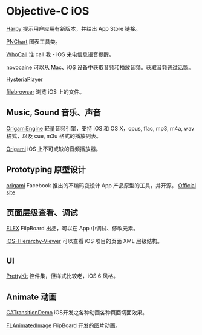 Objective-C iOS
===============

[Harpy](https://github.com/Ju2ender/Harpy)
提示用户应用有新版本，并给出 App Store 链接。

[PNChart](https://github.com/Ju2ender/PNChart)
图表工具类。

[WhoCall](https://github.com/Ju2ender/WhoCall)
谁 call 我 - iOS 来电信息语音提醒。

[novocaine](https://github.com/Ju2ender/novocaine)
可以从 Mac、iOS 设备中获取音频和播放音频。获取音频通过话筒。

[HysteriaPlayer](https://github.com/Ju2ender/HysteriaPlayer)

[filebrowser](https://github.com/Ju2ender/filebrowser)
浏览 iOS 上的文件。

Music, Sound 音乐、声音
----------------------

[OrigamiEngine](https://github.com/Ju2ender/OrigamiEngine)
轻量音频引擎，支持 iOS 和 OS X，opus, flac, mp3, m4a, wav 格式，以及 cue, m3u 格式的播放列表。

[Origami](https://github.com/Ju2ender/Origami-1)
iOS 上不可或缺的音频播放器。

Prototyping 原型设计
-------------------

[origami](https://github.com/Ju2ender/origami)
Facebook 推出的不编码变设计 App 产品原型的工具，并开源。
[Official site](http://facebook.github.io/origami/tutorials/)

页面层级查看、调试
----------------

[FLEX](https://github.com/Ju2ender/FLEX)
FilpBoard 出品，可以在 App 中调试、修改元素。

[iOS-Hierarchy-Viewer](https://github.com/Ju2ender/iOS-Hierarchy-Viewer)
可以查看 iOS 项目的页面 XML 层级结构。

UI
--

[PrettyKit](https://github.com/Ju2ender/PrettyKit)
控件集，但样式比较老，iOS 6 风格。

Animate 动画
------------

[CATransitionDemo](https://github.com/Ju2ender/CATransitionDemo)
iOS开发之各种动画各种页面切面效果。

[FLAnimatedImage](https://github.com/Ju2ender/FLAnimatedImage)
FlipBoard 开发的图片动画。
